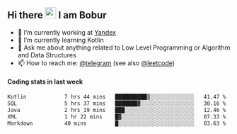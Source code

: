 ## Hi there <img src="https://media.giphy.com/media/hvRJCLFzcasrR4ia7z/giphy.gif" width="25px" height="25px"> I am Bobur

- 💼 I’m currently working at [Yandex](https://yandex.ru/)
- 🌱 I’m currently learning Kotlin
- 💬 Ask me about anything related to Low Level Programming or Algorithm and Data Structures
- 📫 How to reach me: [@telegram](https://t.me/octoant) (see also [@leetcode](https://leetcode.com/octoant/))    

#### Coding stats in last week

<!--START_SECTION:waka-->

```txt
Kotlin            7 hrs 44 mins   ██████████▒░░░░░░░░░░░░░░   41.47 %
SQL               5 hrs 37 mins   ███████▓░░░░░░░░░░░░░░░░░   30.16 %
Java              2 hrs 19 mins   ███░░░░░░░░░░░░░░░░░░░░░░   12.46 %
XML               1 hr 22 mins    █▓░░░░░░░░░░░░░░░░░░░░░░░   07.33 %
Markdown          40 mins         █░░░░░░░░░░░░░░░░░░░░░░░░   03.63 %
```

<!--END_SECTION:waka-->
